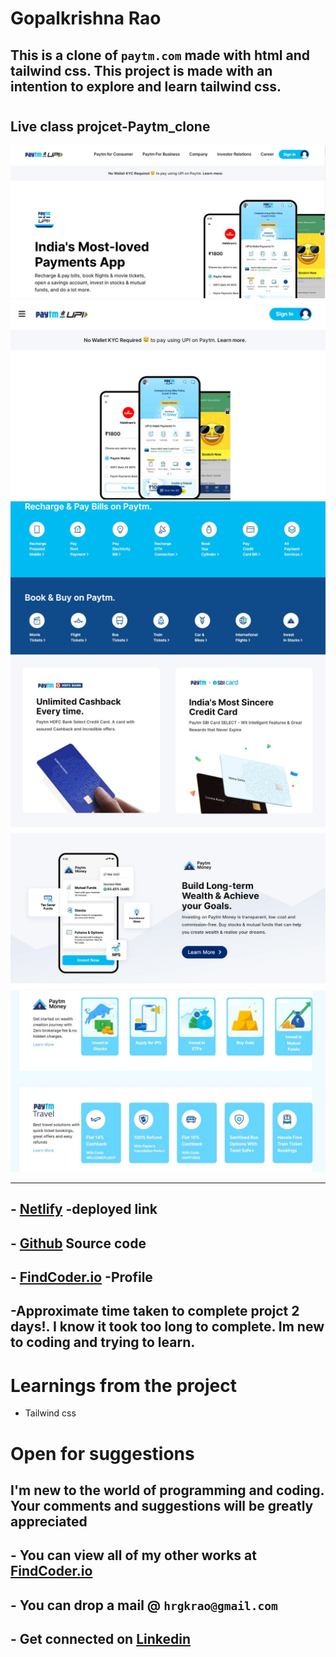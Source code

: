
# **Gopalkrishna Rao**

## This is a clone of **`paytm.com`** made with html and tailwind css. This project is made with an intention to explore and learn tailwind css.
# 



## Live class projcet-Paytm_clone
![preview](./screenshot/Capture.JPG)
![preview](./screenshot/responsive.JPG)
![preview](./screenshot/img1.JPG)
![preview](./screenshot/img2.JPG)
![preview](./screenshot/img3.JPG)
![preview](./screenshot/img4.JPG)
***
## - [Netlify](https://lcproject-paytmclone.netlify.app/) -deployed link

## -  [Github](https://github.com/GopalkrishaRao/WebDev/tree/main/Paytm-clone) Source code

## -  [FindCoder.io](https://www.findcoder.io/u/hrgkrao) -Profile 

## -Approximate time taken to complete projct **2 days!**. I know it took too long  to complete. Im new to coding and trying to learn.

# __Learnings from the project__

- Tailwind css

#
# Open for suggestions

## I'm new to the world of programming and coding. Your comments and suggestions will be greatly appreciated 

## - You can view all of my other works at  [FindCoder.io](https://www.findcoder.io/u/hrgkrao) 
## - You can drop a mail @  **`hrgkrao@gmail.com `**
## -  Get connected on [Linkedin](https://www.linkedin.com/in/h-r-gopalkrishna-rao-a2830216b/)
#









